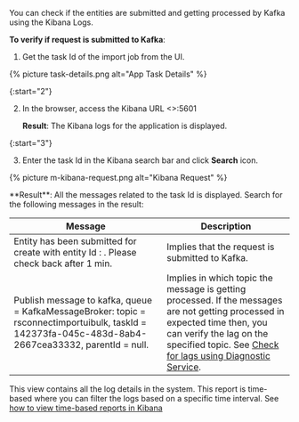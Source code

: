 You can check if the entities are submitted and getting processed by Kafka using the Kibana Logs.

**To verify if request is submitted to Kafka**:

1. Get the task Id of the import job from the UI.

{% picture task-details.png alt="App Task Details" %}

{:start="2"}

2. In the browser, access the Kibana URL <<ApplicationURL>>:5601

    **Result**: The Kibana logs for the application is displayed.

{:start="3"}

3. Enter the task Id in the Kibana search bar and click **Search** icon.

{% picture m-kibana-request.png alt="Kibana Request" %}

<div class="res" markdown = "1">
 **Result**: All the messages related to the task Id is displayed. Search for the following messages in the result:
</div>

| Message | Description  |
|-------------|-------------|
|Entity has been submitted for create with entity Id : <Entity id>. Please check back after 1 min. | Implies that the request is submitted to Kafka.|
|Publish message to kafka, queue = KafkaMessageBroker: topic = rsconnectimportuibulk, taskId = 142373fa-045c-483d-8ab4-2667cea33332, parentId = null. | Implies in which topic the message is getting processed. If the messages are not getting processed in expected time then, you can verify the lag on the specified topic. See [Check for lags using Diagnostic Service](m_ts_verify_lag.html).|	

This view contains all the log details in the system. This report is time-based where you can filter the logs based on a specific time interval. See [how to view time-based reports in Kibana](m_time_report.html)